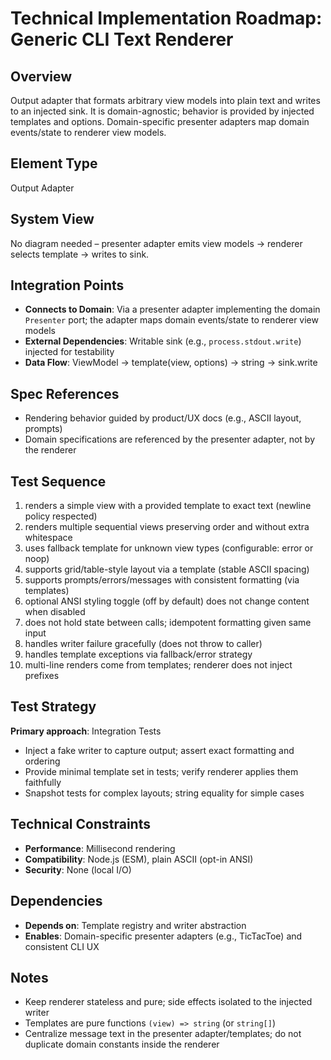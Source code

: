 # Technical Implementation Roadmap: Generic CLI Text Renderer

## Overview

Output adapter that formats arbitrary view models into plain text and writes to an injected sink. It is domain-agnostic; behavior is provided by injected templates and options. Domain-specific presenter adapters map domain events/state to renderer view models.

## Element Type

Output Adapter

## System View

No diagram needed – presenter adapter emits view models → renderer selects template → writes to sink.

## Integration Points

- **Connects to Domain**: Via a presenter adapter implementing the domain `Presenter` port; the adapter maps domain events/state to renderer view models
- **External Dependencies**: Writable sink (e.g., `process.stdout.write`) injected for testability
- **Data Flow**: ViewModel → template(view, options) → string → sink.write

## Spec References

- Rendering behavior guided by product/UX docs (e.g., ASCII layout, prompts)
- Domain specifications are referenced by the presenter adapter, not by the renderer

## Test Sequence

1. renders a simple view with a provided template to exact text (newline policy respected)
2. renders multiple sequential views preserving order and without extra whitespace
3. uses fallback template for unknown view types (configurable: error or noop)
4. supports grid/table-style layout via a template (stable ASCII spacing)
5. supports prompts/errors/messages with consistent formatting (via templates)
6. optional ANSI styling toggle (off by default) does not change content when disabled
7. does not hold state between calls; idempotent formatting given same input
8. handles writer failure gracefully (does not throw to caller)
9. handles template exceptions via fallback/error strategy
10. multi-line renders come from templates; renderer does not inject prefixes

## Test Strategy

**Primary approach**: Integration Tests

- Inject a fake writer to capture output; assert exact formatting and ordering
- Provide minimal template set in tests; verify renderer applies them faithfully
- Snapshot tests for complex layouts; string equality for simple cases

## Technical Constraints

- **Performance**: Millisecond rendering
- **Compatibility**: Node.js (ESM), plain ASCII (opt-in ANSI)
- **Security**: None (local I/O)

## Dependencies

- **Depends on**: Template registry and writer abstraction
- **Enables**: Domain-specific presenter adapters (e.g., TicTacToe) and consistent CLI UX

## Notes

- Keep renderer stateless and pure; side effects isolated to the injected writer
- Templates are pure functions `(view) => string` (or `string[]`)
- Centralize message text in the presenter adapter/templates; do not duplicate domain constants inside the renderer
